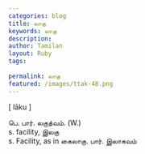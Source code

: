 ```yaml
---
categories: blog
title: லாகு
keywords: லாகு
description: 
author: Tamilan
layout: Ruby
tags: 
 
permalink: லாகு
featured: /images/ttak-48.png
---
```

  
[ lāku ]  
  
பெ. பார். லகுத்வம். (W.)  
s. facility, இலகு  
s. Facility, as in கைலாகு. பார். இலாகவம்